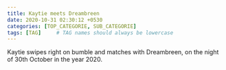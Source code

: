 ```yaml
---
title: Kaytie meets Dreambreen
date: 2020-10-31 02:30:12 +0530
categories: [TOP_CATEGORIE, SUB_CATEGORIE]
tags: [TAG]     # TAG names should always be lowercase
---
```


Kaytie swipes right on bumble and matches with Dreambreen, on the night of 30th October in the year 2020. 